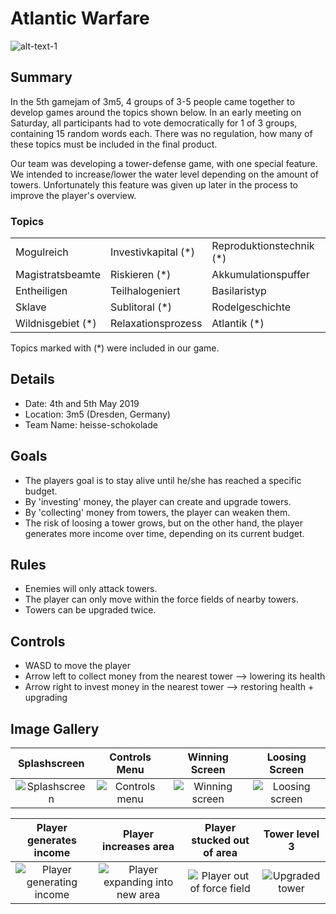 # Atlantic Warfare

![alt-text-1](./Screenshots/Raw/AssetOverview.PNG "Cover Image")

## Summary
In the 5th gamejam of 3m5, 4 groups of 3-5 people came together to develop games around the topics shown below.
In an early meeting on Saturday, all participants had to vote democratically for 1 of 3 groups, containing 15 random words each.
There was no regulation, how many of these topics must be included in the final product.

Our team was developing a tower-defense game, with one special feature.
We intended to increase/lower the water level depending on the amount of towers.
Unfortunately this feature was given up later in the process to improve the player's overview.

### Topics

|                   |                     |                          |
|-------------------|---------------------|--------------------------|
| Mogulreich        | Investivkapital (*) | Reproduktionstechnik (*) |
| Magistratsbeamte  | Riskieren (*)       | Akkumulationspuffer      |
| Entheiligen       | Teilhalogeniert     | Basilaristyp             |
| Sklave            | Sublitoral (*)      | Rodelgeschichte          |
| Wildnisgebiet (*) | Relaxationsprozess  | Atlantik (*)             |

Topics marked with (*) were included in our game.

## Details
- Date: 4th and 5th May 2019
- Location: 3m5 (Dresden, Germany)
- Team Name: heisse-schokolade

## Goals
- The players goal is to stay alive until he/she has reached a specific budget.
- By 'investing' money, the player can create and upgrade towers.
- By 'collecting' money from towers, the player can weaken them.
- The risk of loosing a tower grows, but on the other hand, the player generates more income over time, depending on its current budget.

## Rules
- Enemies will only attack towers.
- The player can only move within the force fields of nearby towers.
- Towers can be upgraded twice.

## Controls
- WASD to move the player
- Arrow left to collect money from the nearest tower --> lowering its health
- Arrow right to invest money in the nearest tower --> restoring health + upgrading

## Image Gallery

Splashscreen               |  Controls Menu            | Winning Screen            |  Loosing Screen
:-------------------------:|:-------------------------:|:-------------------------:|:-------------------------:
![](./Screenshots/Raw/splashscreen.PNG "Splashscreen")  |  ![](./Screenshots/Raw/controls.PNG "Controls menu") | ![](./Screenshots/Raw/winningScreen.PNG "Winning screen")  |  ![](./Screenshots/Raw/loosingScreen.PNG "Loosing screen")

Player generates income    | Player increases area     | Player stucked out of area|  Tower level 3
:-------------------------:|:-------------------------:|:-------------------------:|:-------------------------:
![](./Screenshots/Raw/level2.PNG "Player generating income")  |  ![](./Screenshots/Raw/level4.PNG "Player expanding into new area") | ![](./Screenshots/Raw/level3.PNG "Player out of force field")  |  ![](./Screenshots/Raw/upgrade2.PNG "Upgraded tower")
